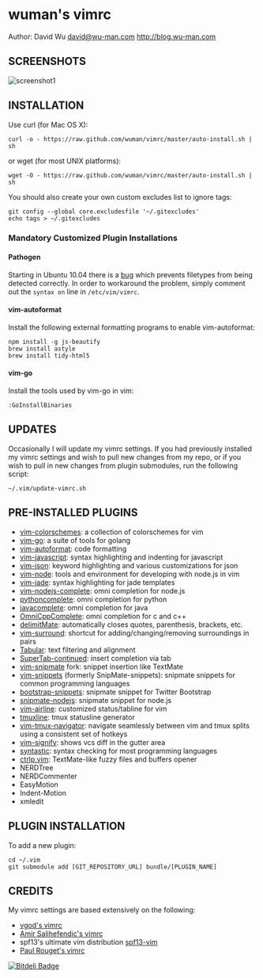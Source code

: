 wuman's vimrc
=============

Author: David Wu <david@wu-man.com> <http://blog.wu-man.com>


SCREENSHOTS
-----------

![screenshot1](http://4.bp.blogspot.com/-DjPEWTxfjvc/UDTFh7wzoZI/AAAAAAAAaik/clKhXIgT7JA/s1600/Screen+Shot+2012-08-22+at+7.40.52+PM.png)


INSTALLATION
------------

Use curl (for Mac OS X):

    curl -o - https://raw.github.com/wuman/vimrc/master/auto-install.sh | sh

or wget (for most UNIX platforms):

    wget -O - https://raw.github.com/wuman/vimrc/master/auto-install.sh | sh

You should also create your own custom excludes list to ignore tags:

    git config --global core.excludesfile '~/.gitexcludes'
    echo tags > ~/.gitexcludes

### Mandatory Customized Plugin Installations ###

#### Pathogen ####

Starting in Ubuntu 10.04 there is a [bug](https://bugs.launchpad.net/ubuntu/+source/vim/+bug/572627)
which prevents filetypes from being detected correctly.  In order to workaround
the problem, simply comment out the `syntax on` line in `/etc/vim/vimrc`.

#### vim-autoformat ####

Install the following external formatting programs to enable vim-autoformat:

    npm install -g js-beautify
    brew install astyle
    brew install tidy-html5

#### vim-go ####

Install the tools used by vim-go in vim:

    :GoInstallBinaries


UPDATES
-------

Occasionally I will update my vimrc settings. If you had previously installed my
vimrc settings and wish to pull new changes from my repo, or if you wish to pull
in new changes from plugin submodules, run the following script:

    ~/.vim/update-vimrc.sh


PRE-INSTALLED PLUGINS
---------------------

* [vim-colorschemes][]: a collection of colorschemes for vim
* [vim-go][]: a suite of tools for golang
* [vim-autoformat][]: code formatting
* [vim-javascript][]: syntax highlighting and indenting for javascript
* [vim-json][]: keyword highlighting and various customizations for json
* [vim-node][]: tools and environment for developing with node.js in vim
* [vim-jade][]: syntax highlighting for jade templates
* [vim-nodejs-complete][]: omni completion for node.js
* [pythoncomplete][]: omni completion for python
* [javacomplete][]: omni completion for java
* [OmniCppComplete][]: omni completion for c and c++
* [delimitMate][]: automatically closes quotes, parenthesis, brackets, etc.
* [vim-surround][]: shortcut for adding/changing/removing surroundings in pairs
* [Tabular][]: text filtering and alignment
* [SuperTab-continued][]: insert completion via tab
* [vim-snipmate][] fork: snippet insertion like TextMate
* [vim-snippets][] (formerly SnipMate-snippets): snipmate snippets for common programming languages
* [bootstrap-snippets][]: snipmate snippet for Twitter Bootstrap
* [snipmate-nodejs][]: snipmate snippet for node.js
* [vim-airline][]: customized status/tabline for vim
* [tmuxline][]: tmux statusline generator
* [vim-tmux-navigator][]: navigate seamlessly between vim and tmux splits using a consistent set of hotkeys
* [vim-signify][]: shows vcs diff in the gutter area
* [syntastic][]: syntax checking for most programming languages
* [ctrlp.vim][]: TextMate-like fuzzy files and buffers opener
* NERDTree
* NERDCommenter
* EasyMotion
* Indent-Motion
* xmledit


PLUGIN INSTALLATION
-------------------

To add a new plugin:

    cd ~/.vim
    git submodule add [GIT_REPOSITORY_URL] bundle/[PLUGIN_NAME]


CREDITS
-------

My vimrc settings are based extensively on the following:

+ [vgod's vimrc](https://github.com/vgod/vimrc)
+ [Amir Salihefendic's vimrc](http://amix.dk/vim/vimrc.html)
+ spf13's ultimate vim distribution [spf13-vim](https://github.com/spf13/spf13-vim/blob/master/.vimrc)
+ [Paul Rouget's vimrc](http://paulrouget.com/e/myconf/)

[vim-colorschemes]: https://github.com/flazz/vim-colorschemes
[vim-json]: https://github.com/elzr/vim-json
[vim-node]: https://github.com/moll/vim-node
[vim-jade]: https://github.com/digitaltoad/vim-jade
[vim-go]: https://github.com/fatih/vim-go.git
[vim-autoformat]: https://github.com/Chiel92/vim-autoformat.git
[vim-javascript]: https://github.com/pangloss/vim-javascript
[vim-nodejs-complete]: https://github.com/myhere/vim-nodejs-complete
[pythoncomplete]: https://github.com/vim-scripts/pythoncomplete
[javacomplete]: https://github.com/vim-scripts/javacomplete
[OmniCppComplete]: https://github.com/vim-scripts/OmniCppComplete
[delimitMate]: https://github.com/Raimondi/delimitMate
[vim-surround]: https://github.com/tpope/vim-surround
[Tabular]: https://github.com/godlygeek/tabular
[SuperTab-continued]: https://github.com/vim-scripts/SuperTab-continued.
[vim-snipmate]: https://github.com/garbas/vim-snipmate
[vim-snippets]: https://github.com/honza/vim-snippets
[bootstrap-snippets]: https://github.com/bonsaiben/bootstrap-snippets
[snipmate-nodejs]: https://github.com/jamescarr/snipmate-nodejs
[vim-airline]: https://github.com/bling/vim-airline
[tmuxline]: https://github.com/edkolev/tmuxline.vim
[vim-tmux-navigator]: https://github.com/christoomey/vim-tmux-navigator
[vim-signify]: https://github.com/mhinz/vim-signify
[syntastic]: https://github.com/scrooloose/syntastic
[ctrlp.vim]: https://github.com/kien/ctrlp.vim


[![Bitdeli Badge](https://d2weczhvl823v0.cloudfront.net/wuman/vimrc/trend.png)](https://bitdeli.com/free "Bitdeli Badge")

